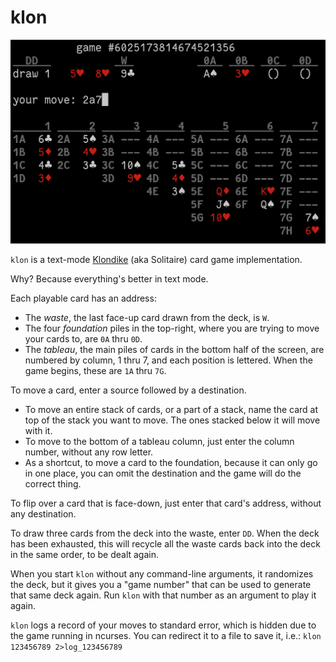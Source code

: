 klon
====

![game in progress](screenshots/klon_inprogress.png)

`klon` is a text-mode [Klondike](https://en.wikipedia.org/wiki/Klondike_\(Solitaire\)) (aka Solitaire) card game implementation.

Why? Because everything's better in text mode.

Each playable card has an address:
  * The *waste*, the last face-up card drawn from the deck, is `W`.
  * The four *foundation* piles in the top-right, where you are trying to move
    your cards to, are `0A` thru `0D`.
  * The *tableau*, the main piles of cards in the bottom half of the screen,
    are numbered by column, 1 thru 7, and each position is lettered. When the
    game begins, these are `1A` thru `7G`.

To move a card, enter a source followed by a destination.
  * To move an entire stack of cards, or a part of a stack, name the card at
    top of the stack you want to move. The ones stacked below it will move with
    it.
  * To move to the bottom of a tableau column, just enter the column number,
    without any row letter.
  * As a shortcut, to move a card to the foundation, because it can only go in
    one place, you can omit the destination and the game will do the correct
    thing.

To flip over a card that is face-down, just enter that card's address, without
any destination.

To draw three cards from the deck into the waste, enter `DD`. When the deck has
been exhausted, this will recycle all the waste cards back into the deck in the
same order, to be dealt again.

When you start `klon` without any command-line arguments, it randomizes the
deck, but it gives you a "game number" that can be used to generate that same
deck again. Run `klon` with that number as an argument to play it again.

`klon` logs a record of your moves to standard error, which is hidden due to
the game running in ncurses. You can redirect it to a file to save it, i.e.:
    `klon 123456789 2>log_123456789`
